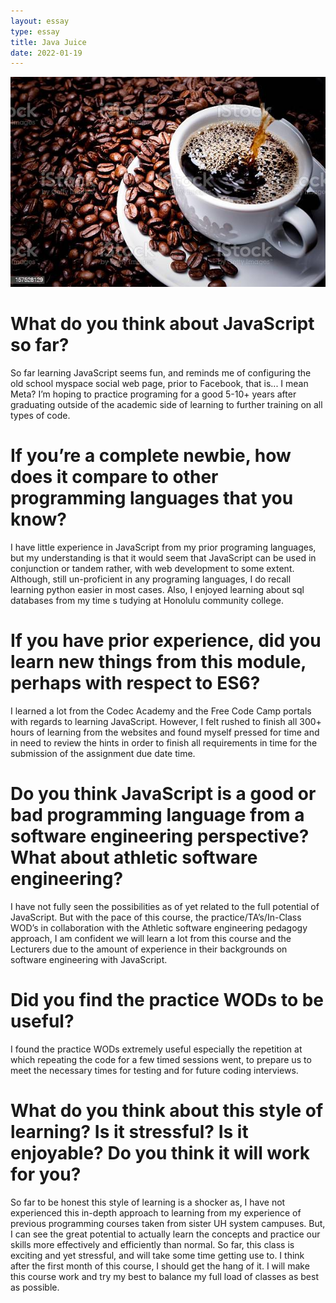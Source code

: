 ```yaml
---
layout: essay
type: essay
title: Java Juice
date: 2022-01-19
---
```



<img class="ui tiny left circular floated image" src="../images/coffee beans.jpg">

#   What do you think about JavaScript so far? 

So far learning JavaScript seems fun, and reminds me of configuring the old school myspace social web 
    page, prior to Facebook, that is... I mean Meta? I’m hoping to practice programing for a good 5-10+ years after graduating outside 
    of the academic side of learning to further training on all types of code.

#   If you’re a complete newbie, how does it compare to other programming languages that you know? 

I have little experience in JavaScript from my prior programing languages, but my understanding is that it would seem that 
    JavaScript can be used in conjunction or tandem rather, with web development to some extent. Although, still un-proficient in any 
    programing languages, I do recall learning python easier in most cases. Also, I enjoyed learning about sql databases from my time s
    tudying at Honolulu community college.

#   If you have prior experience, did you learn new things from this module, perhaps with respect to ES6? 

I learned a lot from the Codec Academy and the Free Code Camp portals with regards to learning JavaScript. However, I felt rushed 
    to finish all 300+ hours of learning from the websites and found myself pressed for time and in need to review the hints in order to 
    finish all requirements in time for the submission of the assignment due date time. 

#   Do you think JavaScript is a good or bad programming language from a software engineering perspective? What about athletic software engineering? 

I have not fully seen the possibilities as of yet related to the full potential of JavaScript. But with the pace of this course, 
    the practice/TA’s/In-Class WOD’s in collaboration with the Athletic software engineering pedagogy approach, I am confident we will 
    learn a lot from this course and the Lecturers due to the amount of experience in their backgrounds on software engineering with 
    JavaScript. 

#   Did you find the practice WODs to be useful? 

I found the practice WODs extremely useful especially the repetition at which repeating the code for a 
    few timed sessions went, to prepare us to meet the necessary times for testing and for future coding interviews. 

#   What do you think about this style of learning? Is it stressful? Is it enjoyable? Do you think it will work for you?

So far to be honest this style of learning is a shocker as, I have not experienced this in-depth approach to learning from my 
    experience of previous programming courses taken from sister UH system campuses. But, I can see the great potential to actually 
    learn the concepts and practice our skills more effectively and efficiently than normal. So far, this class is exciting and yet 
    stressful, and will take some time getting use to. I think after the first month of this course, I should get the hang of it. I will 
    make this course work and try my best to balance my full load of classes as best as possible. 

